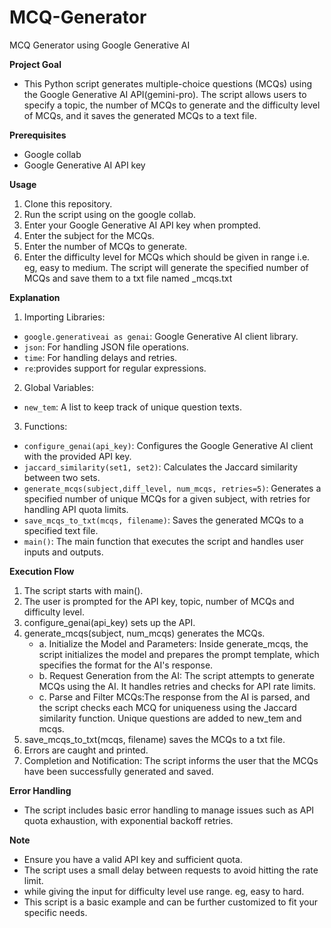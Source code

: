 # MCQ-Generator
MCQ Generator using Google Generative AI

**Project Goal**
- This Python script generates multiple-choice questions (MCQs) using the Google Generative AI API(gemini-pro). The script allows users to specify a topic, the number of MCQs to generate and the difficulty level of MCQs, and it saves the generated MCQs to a text file.

**Prerequisites**
- Google collab
- Google Generative AI API key

**Usage**
1. Clone this repository.
2. Run the script using on the google collab.
3. Enter your Google Generative AI API key when prompted.
4. Enter the subject for the MCQs.
5. Enter the number of MCQs to generate.
6. Enter the difficulty level for MCQs which should be given in range i.e. eg, easy to medium.
The script will generate the specified number of MCQs and save them to a txt file named <topic>_mcqs.txt

**Explanation**
1. Importing Libraries:
  - ```google.generativeai as genai```: Google Generative AI client library.
  - ```json```: For handling JSON file operations.
  - ```time```: For handling delays and retries.
  - ```re```:provides support for regular expressions.
  
2. Global Variables:
  - ```new_tem```: A list to keep track of unique question texts.

3. Functions:
  - `configure_genai(api_key)`: Configures the Google Generative AI client with the provided API key.
  - `jaccard_similarity(set1, set2)`: Calculates the Jaccard similarity between two sets.
  - `generate_mcqs(subject,diff_level, num_mcqs, retries=5)`: Generates a specified number of unique MCQs for a given subject, with retries for handling API quota limits.
  - `save_mcqs_to_txt(mcqs, filename)`: Saves the generated MCQs to a specified text file.
  - `main()`: The main function that executes the script and handles user inputs and outputs.

**Execution Flow**
1. The script starts with main().
2. The user is prompted for the API key, topic, number of MCQs and difficulty level.
3. configure_genai(api_key) sets up the API.
4. generate_mcqs(subject, num_mcqs) generates the MCQs.
   - a. Initialize the Model and Parameters: Inside generate_mcqs, the script initializes the model and prepares the prompt template, which specifies the format for the AI's response.
   - b. Request Generation from the AI: The script attempts to generate MCQs using the AI. It handles retries and checks for API rate limits.
   - c. Parse and Filter MCQs:The response from the AI is parsed, and the script checks each MCQ for uniqueness using the Jaccard similarity function. Unique questions are added to new_tem and mcqs.
6. save_mcqs_to_txt(mcqs, filename) saves the MCQs to a txt file.
7. Errors are caught and printed.
8. Completion and Notification: The script informs the user that the MCQs have been successfully generated and saved.
   
**Error Handling**
- The script includes basic error handling to manage issues such as API quota exhaustion, with exponential backoff retries.

**Note**
- Ensure you have a valid API key and sufficient quota.
- The script uses a small delay between requests to avoid hitting the rate limit.
- while giving the input for difficulty level use range. eg, easy to hard.
- This script is a basic example and can be further customized to fit your specific needs.

